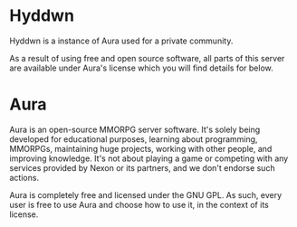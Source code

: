 Hyddwn
==============================
Hyddwn is a instance of Aura used for a private community.

As a result of using free and open source software, all parts of this server are available
under Aura's license which you will find details for below.

Aura
==============================

Aura is an open-source MMORPG server software.
It's solely being developed for educational purposes, learning about programming, MMORPGs,
maintaining huge projects, working with other people, and improving knowledge.
It's not about playing a game or competing with any services provided by
Nexon or its partners, and we don't endorse such actions.

Aura is completely free and licensed under the GNU GPL.
As such, every user is free to use Aura and choose how to use it,
in the context of its license.

